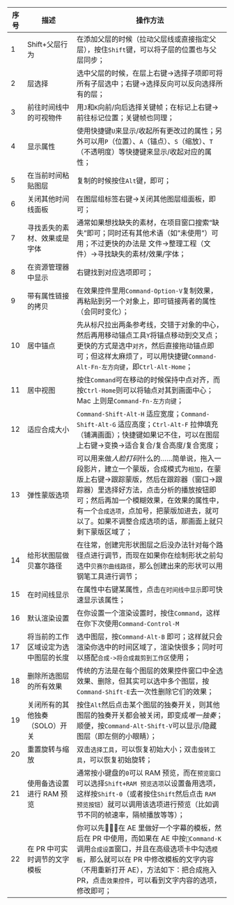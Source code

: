 |序号	|描述	|操作方法	|
|---	|---	|---	|
| 1	| Shift+父层行为	| 在添加父层的时候（拉动父层线或直接指定父层），按住`Shift`键，可以将子层的位置也与父层同步；	|
| 2	| 层选择	| 选中父层的时候，在层上右键->选择子项即可将所有子层选中；右键->选择反向可以反向选择所有的层；	|
| 3	| 前往时间线中的可视物件	| 用`J`和`K`向前/向后选择关键帧；在标记上右键->前往标记位置；关键帧也同理；	|
| 4	| 显示属性	| 使用快捷键`U`来显示/收起所有更改过的属性；另外可以用`P`（位置）、`A`（锚点）、`S`（缩放）、`T`（不透明度）等快捷键来显示/收起对应的属性；	|
| 5	| 在当前时间粘贴图层	| 复制的时候按住`Alt`键，即可；	|
| 6	| 关闭其他时间线面板	| 在图层组标签右键->关闭其他图层组面板，即可；	|
| 7	| 寻找丢失的素材、效果或是字体	| 通常如果想找缺失的素材，在项目窗口搜索“缺失”即可；同时还有其他术语（如”未使用”）可用；不过更快的办法是 文件->整理工程（文件）->寻找缺失的素材/效果/字体；	|
| 8	| 在资源管理器中显示	| 右键找到对应选项即可；	|
| 9	| 带有属性链接的拷贝	| 在效果控件里用`Command-Option-V`复制效果，再粘贴到另一个对象上，即可链接两者的属性（会同时变化）；	|
| 10	| 居中锚点	| 先从标尺拉出两条参考线，交错于对象的中心，然后再用移动锚点工具`Y`将锚点移动到交叉点；更快的方式是选中`对齐`，然后直接拖动锚点即可；但这样太麻烦了，可以用快捷键`Command-Alt-Fn-左方向键`，即`Ctrl-Alt-Home`；	|
| 11	| 居中视图	| 按住`Command`可在移动的时候保持中点对齐，而按`Ctrl-Home`则可以将轴点对其到画面中心；Mac 上则是`Command-Fn-左方向键`；	|
| 12	| 适应合成大小	|  `Command-Shift-Alt-H` 适应宽度；`Command-Shift-Alt-G` 适应高度；`Ctrl-Alt-F` 拉伸填充（铺满画面）；快捷键如果记不住，可以在图层上右键->变换->适合复合/复合高度/复合宽度；	|
| 13	| 弹性蒙版选项	| 可以用来做*人脸打码*什么的……简单说，拖入一段影片，建立一个蒙版，合成模式为`相加`，在蒙版上右键->跟踪蒙版，然后在跟踪器（窗口->跟踪器）里选择好方法，点击分析的播放按钮即可；然后再加一个模糊效果，在效果的属性中，有一个`合成选项`，点加号，把蒙版加进去，就可以了。如果不调整合成选项的话，那画面上就只剩下蒙版区域了；	|
| 14	| 给形状图层做贝塞尔路径	| 在往常，创建完形状图层之后没办法针对每个路径点进行调节，而现在如果你在绘制形状之前勾选中`贝赛尔曲线路径`，那么创建出来的形状可以用钢笔工具进行调节；	|
| 15	| 在时间线显示	| 在属性中右键某属性，点击`在时间线中显示`即可快速显示该属性；	|
| 16	| 默认渲染设置	| 在你设置一个渲染设置时，按住`Command`，这样在你下次使用`Command-Control-M`	|
| 17	| 将当前的工作区域设定为选中图层的长度	| 选中图层，按`Command-Alt-B` 即可；这样就只会渲染你选中的时间区域了，渲染快很多；同时可以搭配`合成->将合成裁剪到工作区`使用；	|
| 18	| 删除所选图层的所有效果	| 传统的方法是在每个图层的效果控件窗口中全选效果、删除，但其实可以选中多个图层，按`Command-Shift-E`去一次性删除它们的效果；	|
| 19	| 关闭所有的其他独奏（SOLO）开关	| 按住`Alt`然后点击某个图层的独奏开关，则其他图层的独奏开关都会被关闭，即变成*唯一独奏*；顺便，按`Command-Alt-Shift-V`可以显示/隐藏图层（即左侧的小眼睛）；	|
| 20	| 重置旋转与缩放	| 双击`选择工具`，可以恢复初始大小；双击`旋转工具`，可以恢复初始旋转；	|
| 21	| 使用备选设置进行 RAM 预览	| 通常按小键盘的`0`可以 RAM 预览，而在`预览窗口`可以选择`Shift+RAM 预览选项`以设置备用选项，这样按`Shift-0`（或者按住`Shift`然后点击 `RAM 预览按钮`）就可以调用该选项进行预览（比如调节不同的帧速率，隔帧播放等等）；	|
| 22	| 在 PR 中可实时调节的文字模板	| 你可以先在 AE 里做好一个字幕的模板，然后在 PR 中使用，而如果在 AE 中按`Command-K`调用`合成设置`窗口，并且在高级选项卡中勾选`模板`，那么就可以在 PR 中修改模板的文字内容（不用重新打开 AE），方法如下：把合成拖入 PR，点击`效果控件`，可以看到文字内容的选项，修改即可；	|
